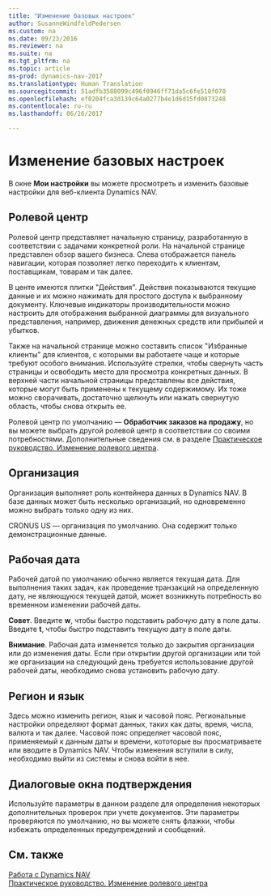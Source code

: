 ```yaml
---
title: "Изменение базовых настроек"
author: SusanneWindfeldPedersen
ms.custom: na
ms.date: 09/23/2016
ms.reviewer: na
ms.suite: na
ms.tgt_pltfrm: na
ms.topic: article
ms-prod: dynamics-nav-2017
ms.translationtype: Human Translation
ms.sourcegitcommit: 51adfb3588099c496f0946ff71da5c6fe518f070
ms.openlocfilehash: ef0204fca3d139c64a0277b4e1d6d15fd0873248
ms.contentlocale: ru-ru
ms.lasthandoff: 06/26/2017

---
```


# <a name="changing-basic-settings"></a>Изменение базовых настроек
В окне **Мои настройки** вы можете просмотреть и изменить базовые настройки для веб-клиента Dynamics NAV.  

## <a name="role-center"></a>Ролевой центр
Ролевой центр представляет начальную страницу, разработанную в соответствии с задачами конкретной роли. На начальной странице представлен обзор вашего бизнеса. Слева отображается панель навигации, которая позволяет легко переходить к клиентам, поставщикам, товарам и так далее.

В центе имеются плитки "Действия". Действия показываются текущие данные и их можно нажимать для простого доступа к выбранному документу. Ключевые индикаторы производительности можно настроить для отображения выбранной диаграммы для визуального представления, например, движения денежных средств или прибылей и убытков.

Также на начальной странице можно составить список "Избранные клиенты" для клиентов, с которыми вы работаете чаще и которые требуют особого внимания. Используйте стрелки, чтобы свернуть часть страницы и освободить место для просмотра конкретных данных. В верхней части начальной страницы представлены все действия, которые могут быть применены к текущему содержимому. Их тоже можно сворачивать, достаточно щелкнуть или нажать свернутую область, чтобы снова открыть ее.

Ролевой центр по умолчанию — **Обработчик заказов на продажу**, но вы можете выбрать другой ролевой центр в соответствии со своими потребностями. Дополнительные сведения см. в разделе [Практическое руководство. Изменение ролевого центра](ui-change-role.md).

## <a name="company"></a>Организация
Организация выполняет роль контейнера данных в Dynamics NAV. В базе данных может быть несколько организаций, но одновременно можно выбрать только одну из них.

CRONUS US — организация по умолчанию. Она содержит только демонстрационные данные.   

## <a name="work-date"></a>Рабочая дата
Рабочей датой по умолчанию обычно является текущая дата. Для выполнения таких задач, как проведение транзакций на определенную дату, не являющуюся текущей датой, может возникнуть потребность во временном изменении рабочей даты.

**Совет**. Введите **w**, чтобы быстро подставить рабочую дату в поле даты. Введите **t**, чтобы быстро подставить текущую дату в поле даты.

**Внимание**. Рабочая дата изменяется только до закрытия организации или до изменения даты. Если при открытии другой организации или той же организации на следующий день требуется использование другой рабочей даты, необходимо снова установить рабочую дату.

## <a name="region-and-language"></a>Регион и язык
Здесь можно изменить регион, язык и часовой пояс. Региональные настройки определяют формат данных, таких как даты, время, числа, валюта и так далее. Часовой пояс определяет часовой пояс, применяемый к данным даты и времени, кототорые вы просматриваете или вводите в Dynamics NAV. Чтобы изменения вступили в силу, необходимо выйти из системы и снова войти в нее.

## <a name="confirmation-dialogs"></a>Диалоговые окна подтверждения
Используйте параметры в данном разделе для определения некоторых дополнительных проверок при учете документов. Эти параметры проверяются по умолчанию, но вы можете снять флажки, чтобы избежать определенных предупреждений и сообщений.

## <a name="see-also"></a>См. также
[Работа с Dynamics NAV](ui-work-product.md)  
[Практическое руководство. Изменение ролевого центра](ui-change-role.md)  

